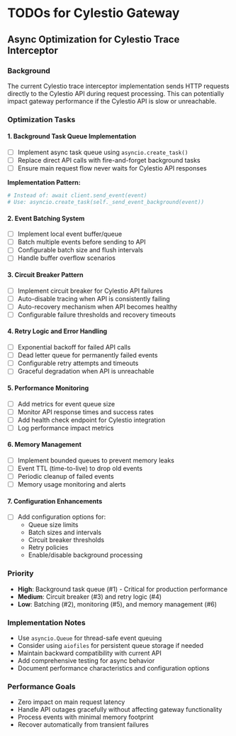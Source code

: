 # TODOs for Cylestio Gateway

## Async Optimization for Cylestio Trace Interceptor

### Background
The current Cylestio trace interceptor implementation sends HTTP requests directly to the Cylestio API during request processing. This can potentially impact gateway performance if the Cylestio API is slow or unreachable.

### Optimization Tasks

#### 1. Background Task Queue Implementation
- [ ] Implement async task queue using `asyncio.create_task()`
- [ ] Replace direct API calls with fire-and-forget background tasks
- [ ] Ensure main request flow never waits for Cylestio API responses

**Implementation Pattern:**
```python
# Instead of: await client.send_event(event)
# Use: asyncio.create_task(self._send_event_background(event))
```

#### 2. Event Batching System
- [ ] Implement local event buffer/queue
- [ ] Batch multiple events before sending to API
- [ ] Configurable batch size and flush intervals
- [ ] Handle buffer overflow scenarios

#### 3. Circuit Breaker Pattern
- [ ] Implement circuit breaker for Cylestio API failures
- [ ] Auto-disable tracing when API is consistently failing
- [ ] Auto-recovery mechanism when API becomes healthy
- [ ] Configurable failure thresholds and recovery timeouts

#### 4. Retry Logic and Error Handling
- [ ] Exponential backoff for failed API calls
- [ ] Dead letter queue for permanently failed events
- [ ] Configurable retry attempts and timeouts
- [ ] Graceful degradation when API is unreachable

#### 5. Performance Monitoring
- [ ] Add metrics for event queue size
- [ ] Monitor API response times and success rates
- [ ] Add health check endpoint for Cylestio integration
- [ ] Log performance impact metrics

#### 6. Memory Management
- [ ] Implement bounded queues to prevent memory leaks
- [ ] Event TTL (time-to-live) to drop old events
- [ ] Periodic cleanup of failed events
- [ ] Memory usage monitoring and alerts

#### 7. Configuration Enhancements
- [ ] Add configuration options for:
  - Queue size limits
  - Batch sizes and intervals  
  - Circuit breaker thresholds
  - Retry policies
  - Enable/disable background processing

### Priority
- **High**: Background task queue (#1) - Critical for production performance
- **Medium**: Circuit breaker (#3) and retry logic (#4)
- **Low**: Batching (#2), monitoring (#5), and memory management (#6)

### Implementation Notes
- Use `asyncio.Queue` for thread-safe event queuing
- Consider using `aiofiles` for persistent queue storage if needed
- Maintain backward compatibility with current API
- Add comprehensive testing for async behavior
- Document performance characteristics and configuration options

### Performance Goals
- Zero impact on main request latency
- Handle API outages gracefully without affecting gateway functionality
- Process events with minimal memory footprint
- Recover automatically from transient failures